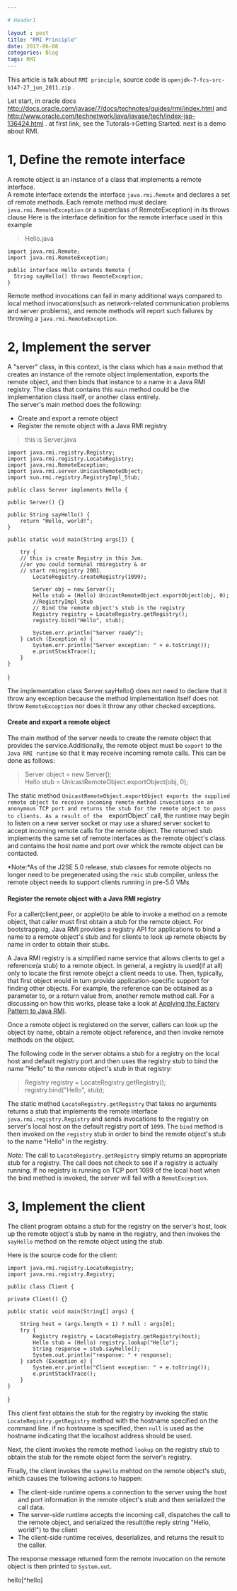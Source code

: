 ```yaml
---

# Header1

layout : post
title: "RMI Principle"
date: 2017-06-08
categories: Blog
tags: RMI
---
```


This article is talk about `RMI principle`, source code is `openjdk-7-fcs-src-b147-27_jun_2011.zip` .

Let start, in oracle docs <http://docs.oracle.com/javase/7/docs/technotes/guides/rmi/index.html> and <http://www.oracle.com/technetwork/java/javase/tech/index-jsp-136424.html> .
at first link, see the Tutorals->Getting Started. next is a demo about RMI.

1, Define the remote interface
======
A remote object is an instance of a class that implements a remote interface.
<br />A remote interface extends the interface `java.rmi.Remote` and declares a set of
remote methods. Each remote method must declare `java.rmi.RemoteException` or a
superclass of RemoteException) in its throws clause
Here is the interface definition for the remote interface used in this example
> Hello.java

	import java.rmi.Remote;
	import java.rmi.RemoteException;

	public interface Hello extends Remote {
  	  String sayHello() throws RemoteException;
	}

Remote method invocations can fail in many additional ways compared to local method invocations(such as network-related communication problems and server problems), and remote methods will report such failures by throwing a `java.rmi.RemoteException`.

2, Implement the server
======
A "server" class, in this context, is the class which has a `main` method that creates an instance of the remote object implementation, exports the remote object, and then binds that instance to a name in a Java RMI registry. The class that contains this `main` method could be the implementation class itself, or another class entirely.
<br />
The server's main method does the following:
+ Create and export a remote object
+ Register the remote object with a Java RMI registry

> this is Server.java


	import java.rmi.registry.Registry;
	import java.rmi.registry.LocateRegistry;
	import java.rmi.RemoteException;
	import java.rmi.server.UnicastRemoteObject;
	import sun.rmi.registry.RegistryImpl_Stub;

	public class Server implements Hello {

    public Server() {}

    public String sayHello() {
        return "Hello, world!";
    }

    public static void main(String args[]) {

        try {
	    // this is create Registry in this Jvm.
	    //or you could terminal rmiregistry & or
	    // start rmiregistry 2001.
            LocateRegistry.createRegistry(1099);
            
            Server obj = new Server();
            Hello stub = (Hello) UnicastRemoteObject.exportObject(obj, 0);
            //RegistryImpl_Stub
            // Bind the remote object's stub in the registry
            Registry registry = LocateRegistry.getRegistry();
            registry.bind("Hello", stub);

            System.err.println("Server ready");
        } catch (Exception e) {
            System.err.println("Server exception: " + e.toString());
            e.printStackTrace();
        }
    }
}

The implementation class Server.sayHello() does not need to declare that it throw any exception because the method implementation itself does not throw `RemoteException` nor does it throw any other checked exceptions.

#### Create and export a remote object
The main method of the server needs to create the remote object that provides the service.Additionally, the remote object must be `export` to the `Java RMI runtime` so that it may receive incoming remote calls. This can be done as follows:
> Server object = new Server(); <br />
> Hello stub = UnicastRemoteObject.exportObject(obj, 0);

The static method `UnicastRemoteObject.exportObject exports the supplied remote object to receive incoming remote method invocations on an anonymous TCP port and returns the stub for the remote object to pass to clients. As a result of the 
`exportObject` call, the runtime may begin to listen on a new server socket or may use a shared server socket to accept incoming remote calls for the remote object. The returned stub implements the same set of remote interfaces as the remote object's class and contains the host name and port over whick the remote object can be contacted.

*Note:*As of the J2SE 5.0 release, stub classes for remote objects no longer need to be pregenerated using the `rmic` stub compiler, unless the remote object needs to support clients running in pre-5.0 VMs

#### Register the remote object with a Java RMI registry
For a caller(client,peer, or applet)to be able to invoke a method on a remote object, that caller must first obtain a stub for the remote object. For bootstrapping, Java RMI provides a registry API for applications to bind a name to a remote object's stub and for clients to look up remote objects by name in order to obtain their stubs.

A Java RMI registry is a simplified name service that allows clients to get a reference(a stub) to a remote object. In general, a registry is used(if at all) only to locate the first remote obejct a client needs to use. Then, typically, that first object would in turn provide application-specific support for finding other objects. For example, the reference can be obtained as a parameter to, or a return value from, another remote method call. For a discussing on how this works, please take a look at [Applying the Factory Pattern to Java RMI](http://docs.oracle.com/javase/7/docs/technotes/guides/rmi/Factory.html).

Once a remote object is registered on the server, callers can look up the object by name, obtain a remote object reference, and then invoke remote methods on the object.

The following code in the server obtains a stub for a registry on the local host and default registry port and then uses the registry stub to bind the name "Hello" to the remote object's stub in that registry:
> Registry registry = LocateRegistry.getRegistry();
> <br /> registry.bind("Hello", stub);

The static method `LocateRegistry.getRegistry` that takes no arguments returns a stub that implements the remote interface `java.rmi.registry.Registry` and sends invocations to the registry on server's local host on the default registry port of `1099`. The `bind` method is then invoked on the `registry` stub in order to bind the remote object's stub to the name "Hello" in the registry.

*Note:* The call to `LocateRegistry.getRegistry` simply returns an appropriate stub for a registry. The call does not check to see if a registry is actually running. If no registry is running on TCP port 1099 of the local host when the bind method is invoked, the server will fail with a `RemotException`.

3, Implement the client
======
The client program obtains a stub for the registry on the server's host, look up the remote object's stub by name in the registry, and then invokes the `sayHello` method on the remote object using the stub.

Here is the source code for the client:



	import java.rmi.registry.LocateRegistry;
	import java.rmi.registry.Registry;

	public class Client {

    private Client() {}

    public static void main(String[] args) {

        String host = (args.length < 1) ? null : args[0];
        try {
            Registry registry = LocateRegistry.getRegistry(host);
            Hello stub = (Hello) registry.lookup("Hello");
            String response = stub.sayHello();
            System.out.println("response: " + response);
        } catch (Exception e) {
            System.err.println("Client exception: " + e.toString());
            e.printStackTrace();
        }
    }
}


This client first obtains the stub for the registry by invoking the static `LocateRegistry.getRegistry` method with the hostname specified on the command line. if no hostname is specified, then `null` is used as the hostname indicating that the localhost address should be used.

Next, the client invokes the remote method `lookup` on the registry stub to obtain the stub for the remote object form the server's registry.

Finally, the client invokes the `sayHello` mehtod on the remote object's stub, which causes the following actions to happen:
+ The client-side runtime opens a connection to the server using the host and port information in the remote object's stub and then serialized the call data.
+ The server-side runtime accepts the incoming call, dispatches the call to the remote object, and serialized the result(the reply string "Hello, world!") to the client
+ The client-side runtime receives, deserializes, and returns the result to the caller.

The response message returned form the remote invocation on the remote object is then printed to `System.out`.

hello[^hello]
